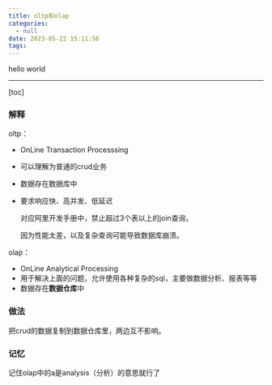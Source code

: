 ```yaml
---
title: oltp和olap
categories:
  - null
date: 2023-05-22 15:11:56
tags:
---
```


hello world

---

[toc]

### 解释

oltp：

- OnLine Transaction Processsing

- 可以理解为普通的crud业务

- 数据存在数据库中

- 要求响应快、高并发、低延迟

  对应阿里开发手册中，禁止超过3个表以上的join查询，

  因为性能太差，以及复杂查询可能导致数据库崩溃。

olap：

- OnLine Analytical Processing
- 用于解决上面的问题，允许使用各种复杂的sql，主要做数据分析、报表等等
- 数据存在**数据仓库**中

### 做法

把crud的数据复制到数据仓库里，两边互不影响。

### 记忆

记住olap中的a是analysis（分析）的意思就行了
